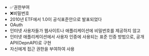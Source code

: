 ﻿- ✅권한부여
- ❌비밀번호
- 2010년 ETF에서 1.0이 공식표준안으로 발표되었다
- OAuth
- 인터넷 사용자들가 웹사이트나 애플리케이션에 비밀번호를 제공하지 않고 
- 인터넷 애플리케이션에서 사용자 인증에 사용되는 표준 인증 방법으로, 공개API(OepnAPI)로 구현
- 자신에게 접근 권한을 부여하여 사용
